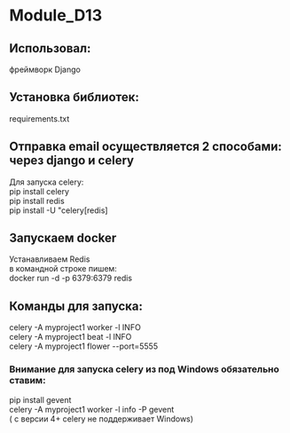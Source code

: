 # Module_D13

## Использовал:
фреймворк Django

## Установка библиотек:
requirements.txt

## Отправка email осуществляется 2 способами: через django и celery

Для запуска celery:<br>
pip install celery<br>
pip install redis<br>
pip install -U "celery[redis]

## Запускаем docker
Устанавливаем Redis<br>
в командной строке пишем: <br>
docker run -d -p 6379:6379 redis

## Команды для запуска:
celery -A myproject1 worker -l INFO<br>
celery -A myproject1 beat -l INFO<br>
celery -A myproject1 flower --port=5555

### Внимание для запуска celery из под Windows обязательно ставим:
pip install gevent<br>
celery -A myproject1 worker -l info -P gevent<br>
( c версии 4+ celery не поддерживает Windows)
